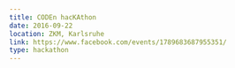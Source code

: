 ```yaml
---
title: CODEn hacKAthon
date: 2016-09-22
location: ZKM, Karlsruhe
link: https://www.facebook.com/events/1789683687955351/
type: hackathon
---
```

